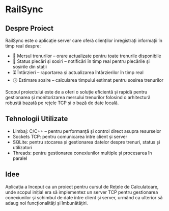 # RailSync

## Despre Proiect
RailSync este o aplicație server care oferă clienților înregistrați informații în timp real despre:

- 🚆 Mersul trenurilor – orare actualizate pentru toate trenurile disponibile
- 🚉 Status plecări și sosiri – notificări în timp real pentru plecările și sosirile din stații
- ⏳ Întârzieri – raportarea și actualizarea întârzierilor în timp real
- 🕒 Estimare sosire – calcularea timpului estimat pentru sosirea trenurilor

Scopul proiectului este de a oferi o soluție eficientă și rapidă pentru gestionarea și monitorizarea mersului trenurilor folosind o arhitectură robustă bazată pe rețele TCP și o bază de date locală.

## Tehnologii Utilizate
- Limbaj: C/C++ – pentru performanță și control direct asupra resurselor
- Sockets TCP: pentru comunicarea între client și server
- SQLite: pentru stocarea și gestionarea datelor despre trenuri, status și utilizatori
- Threads: pentru gestionarea conexiunilor multiple și procesarea în paralel

## Idee
Aplicația a început ca un proiect pentru cursul de Rețele de Calculatoare, unde scopul inițial era să implementez un server TCP pentru gestionarea conexiunilor și schimbul de date între client și server, urmând ca ulterior să adaug noi funcționalități și îmbunătățiri.
